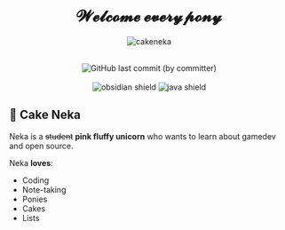 <h1 align="center">𝓦𝓮𝓵𝓬𝓸𝓶𝓮 𝓮𝓿𝓮𝓻𝔂𝓹𝓸𝓷𝔂</h1>

<p align="center"><img src="https://streak-stats.demolab.com?user=cakeneka&theme=rose-pine&hide_border=true&border_radius=50" alt="cakeneka" /></p>

<br>

<div align="center">
  <img alt="GitHub last commit (by committer)" src="https://img.shields.io/github/last-commit/cakeneka/cakeneka">
</div>
<br>
<div align="center">
  <img alt="obsidian shield" src="https://img.shields.io/badge/Obsidian-%23483699.svg?style=for-the-badge&logo=obsidian&logoColor=white">
  <img alt="java shield" src="https://img.shields.io/badge/java-%23ED8B00.svg?style=for-the-badge&logo=openjdk&logoColor=white">
</div>

## 🍰 Cake Neka

Neka is a ~~student~~ **pink fluffy unicorn** who wants to learn about gamedev and open source.

Neka **loves**:

- Coding
- Note-taking
- Ponies
- Cakes
- Lists


<!--
**CakeNeka/CakeNeka** is a ✨ _special_ ✨ repository because its `README.md` (this file) appears on your GitHub profile.

Here are some ideas to get you started:

- 🔭 I’m currently working on ...
- 🌱 I’m currently learning ...
- 👯 I’m looking to collaborate on ...
- 🤔 I’m looking for help with ...
- 💬 Ask me about ...
- 📫 How to reach me: ...
- 😄 Pronouns: ...
- ⚡ Fun fact: ...
-->
